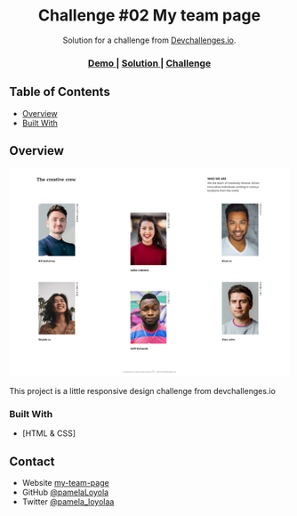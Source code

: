 <!-- Please update value in the {}  -->

<h1 align="center"> Challenge #02 My team page</h1>

<div align="center">
   Solution for a challenge from  <a href="http://devchallenges.io" target="_blank">Devchallenges.io</a>.
</div>

<div align="center">
  <h3>
    <a href="https://pamelaloyola.github.io/my-team-page/">
      Demo
    </a>
    <span> | </span>
    <a href="https://github.com/pamelaLoyola/my-team-page">
      Solution
    </a>
    <span> | </span>  
    <a href="https://devchallenges.io/challenges/hhmesazsqgKXrTkYkt0U">
      Challenge
    </a>
  </h3>
</div>

<!-- TABLE OF CONTENTS -->

## Table of Contents

- [Overview](#overview)
- [Built With](#built-with)

<!-- OVERVIEW -->

## Overview

![screenshot](https://github.com/pamelaLoyola/my-team-page/blob/main/view/my-team-screen.png?raw=true)

This project is a little responsive design challenge from devchallenges.io

### Built With

<!-- This section should list any major frameworks that you built your project using. Here are a few examples.-->

- [HTML & CSS]

## Contact

- Website [my-team-page](https://pamelaloyola.github.io/my-team-page/)
- GitHub [@pamelaLoyola](https://github.com/pamelaLoyola})
- Twitter [@pamela_loyolaa](https://twitter.com/pamela_loyolaa)

